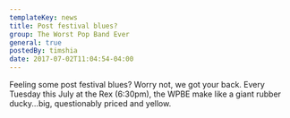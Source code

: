 ```yaml
---
templateKey: news
title: Post festival blues?
group: The Worst Pop Band Ever
general: true
postedBy: timshia
date: 2017-07-02T11:04:54-04:00
---
```

Feeling some post festival blues? Worry not, we got your back. Every Tuesday this July at the Rex (6:30pm), the WPBE make like a giant rubber ducky...big, questionably priced and yellow.